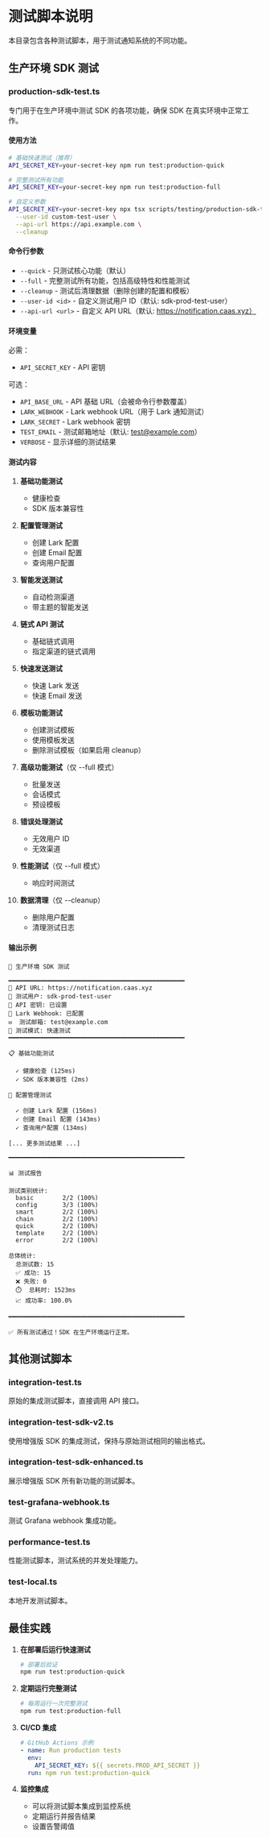 # 测试脚本说明

本目录包含各种测试脚本，用于测试通知系统的不同功能。

## 生产环境 SDK 测试

### production-sdk-test.ts

专门用于在生产环境中测试 SDK 的各项功能，确保 SDK 在真实环境中正常工作。

#### 使用方法

```bash
# 基础快速测试（推荐）
API_SECRET_KEY=your-secret-key npm run test:production-quick

# 完整测试所有功能
API_SECRET_KEY=your-secret-key npm run test:production-full

# 自定义参数
API_SECRET_KEY=your-secret-key npx tsx scripts/testing/production-sdk-test.ts \
  --user-id custom-test-user \
  --api-url https://api.example.com \
  --cleanup
```

#### 命令行参数

- `--quick` - 只测试核心功能（默认）
- `--full` - 完整测试所有功能，包括高级特性和性能测试
- `--cleanup` - 测试后清理数据（删除创建的配置和模板）
- `--user-id <id>` - 自定义测试用户 ID（默认: sdk-prod-test-user）
- `--api-url <url>` - 自定义 API URL（默认: https://notification.caas.xyz）

#### 环境变量

必需：
- `API_SECRET_KEY` - API 密钥

可选：
- `API_BASE_URL` - API 基础 URL（会被命令行参数覆盖）
- `LARK_WEBHOOK` - Lark webhook URL（用于 Lark 通知测试）
- `LARK_SECRET` - Lark webhook 密钥
- `TEST_EMAIL` - 测试邮箱地址（默认: test@example.com）
- `VERBOSE` - 显示详细的测试结果

#### 测试内容

1. **基础功能测试**
   - 健康检查
   - SDK 版本兼容性

2. **配置管理测试**
   - 创建 Lark 配置
   - 创建 Email 配置
   - 查询用户配置

3. **智能发送测试**
   - 自动检测渠道
   - 带主题的智能发送

4. **链式 API 测试**
   - 基础链式调用
   - 指定渠道的链式调用

5. **快速发送测试**
   - 快速 Lark 发送
   - 快速 Email 发送

6. **模板功能测试**
   - 创建测试模板
   - 使用模板发送
   - 删除测试模板（如果启用 cleanup）

7. **高级功能测试**（仅 --full 模式）
   - 批量发送
   - 会话模式
   - 预设模板

8. **错误处理测试**
   - 无效用户 ID
   - 无效渠道

9. **性能测试**（仅 --full 模式）
   - 响应时间测试

10. **数据清理**（仅 --cleanup）
    - 删除用户配置
    - 清理测试日志

#### 输出示例

```
🚀 生产环境 SDK 测试

━━━━━━━━━━━━━━━━━━━━━━━━━━━━━━━━━━━━━━━━━━━━━━━━━
📍 API URL: https://notification.caas.xyz
👤 测试用户: sdk-prod-test-user
🔑 API 密钥: 已设置
📱 Lark Webhook: 已配置
✉️  测试邮箱: test@example.com
🧪 测试模式: 快速测试
━━━━━━━━━━━━━━━━━━━━━━━━━━━━━━━━━━━━━━━━━━━━━━━━━

📋 基础功能测试

  ✓ 健康检查 (125ms)
  ✓ SDK 版本兼容性 (2ms)

🔧 配置管理测试

  ✓ 创建 Lark 配置 (156ms)
  ✓ 创建 Email 配置 (143ms)
  ✓ 查询用户配置 (134ms)

[... 更多测试结果 ...]

━━━━━━━━━━━━━━━━━━━━━━━━━━━━━━━━━━━━━━━━━━━━━━━━━

📊 测试报告

测试类别统计:
  basic        2/2 (100%)
  config       3/3 (100%)
  smart        2/2 (100%)
  chain        2/2 (100%)
  quick        2/2 (100%)
  template     2/2 (100%)
  error        2/2 (100%)

总体统计:
  总测试数: 15
  ✅ 成功: 15
  ❌ 失败: 0
  ⏱️  总耗时: 1523ms
  📈 成功率: 100.0%

━━━━━━━━━━━━━━━━━━━━━━━━━━━━━━━━━━━━━━━━━━━━━━━━━

✅ 所有测试通过！SDK 在生产环境运行正常。
```

## 其他测试脚本

### integration-test.ts
原始的集成测试脚本，直接调用 API 接口。

### integration-test-sdk-v2.ts
使用增强版 SDK 的集成测试，保持与原始测试相同的输出格式。

### integration-test-sdk-enhanced.ts
展示增强版 SDK 所有新功能的测试脚本。

### test-grafana-webhook.ts
测试 Grafana webhook 集成功能。

### performance-test.ts
性能测试脚本，测试系统的并发处理能力。

### test-local.ts
本地开发测试脚本。

## 最佳实践

1. **在部署后运行快速测试**
   ```bash
   # 部署后验证
   npm run test:production-quick
   ```

2. **定期运行完整测试**
   ```bash
   # 每周运行一次完整测试
   npm run test:production-full
   ```

3. **CI/CD 集成**
   ```yaml
   # GitHub Actions 示例
   - name: Run production tests
     env:
       API_SECRET_KEY: ${{ secrets.PROD_API_SECRET }}
     run: npm run test:production-quick
   ```

4. **监控集成**
   - 可以将测试脚本集成到监控系统
   - 定期运行并报告结果
   - 设置告警阈值